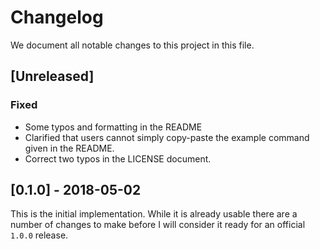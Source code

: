 Changelog
=========

We document all notable changes to this project in this file.

## [Unreleased]

### Fixed
- Some typos and formatting in the README
- Clarified that users cannot simply copy-paste the example command
  given in the README.
- Correct two typos in the LICENSE document.

## [0.1.0] - 2018-05-02

This is the initial implementation.  While it is already usable there
are a number of changes to make before I will consider it ready for an
official `1.0.0` release.
